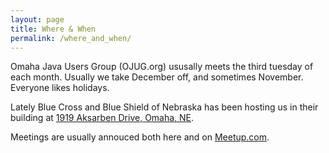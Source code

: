 ```yaml
---
layout: page
title: Where & When
permalink: /where_and_when/
---
```


Omaha Java Users Group (OJUG.org) ususally meets the third tuesday of each month.   Usually we take December off, and sometimes November.  Everyone likes holidays.

Lately Blue Cross and Blue Shield of Nebraska has been hosting us
in their building at [1919 Aksarben Drive, Omaha, NE](https://www.google.com/maps?f=q&hl=en&q=1919+Aksarben+Drive,+Omaha,+NE,+68106,+us).

Meetings are usually annouced both here and on [Meetup.com](https://www.meetup.com/omahajava/).

